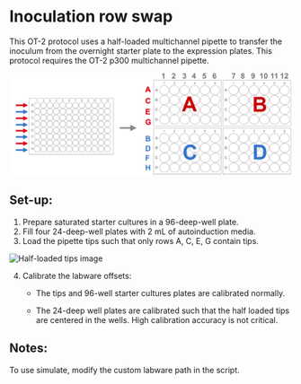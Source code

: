 # Inoculation row swap

This OT-2 protocol uses a half-loaded multichannel pipette to transfer the inoculum from the overnight starter plate to the expression plates. This protocol requires the OT-2 p300 multichannel pipette. 


![Inoculation row swap image](../../images/row_swap_inoculation.png)

## Set-up:
1. Prepare saturated starter cultures in a 96-deep-well plate.
2. Fill four 24-deep-well plates with 2 mL of autoinduction media. 
3. Load the pipette tips such that only rows A, C, E, G contain tips. 

![Half-loaded tips image](images/half-loaded-tips.png)

4. Calibrate the labware offsets:

    - The tips and 96-well starter cultures plates are calibrated normally. 

    - The 24-deep well plates are calibrated such that the half loaded tips are centered in the wells. High calibration accuracy is not critical. 

## Notes:

To use simulate, modify the custom labware path in the script. 